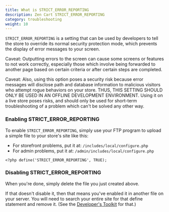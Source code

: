 ```yaml
---
title: What is STRICT_ERROR_REPORTING
description: Zen Cart STRICT_ERROR_REPORTING
category: troubleshooting
weight: 10
---
```


`STRICT_ERROR_REPORTING` is a setting that can be used by developers to tell the store to override its normal security protection mode, which prevents the display of error messages to your screen.

Caveat: Outputting errors to the screen can cause some screens or features to not work correctly, especially those which involve being forwarded to another page based on certain criteria or after certain steps are completed.

Caveat: Also, using this option poses a security risk because error messages will disclose path and database information to malicious visitors who attempt rogue behaviors on your store. THUS, THIS SETTING SHOULD ONLY BE USED IN AN OFFLINE DEVELOPMENT ENVIRONMENT. Using it on a live store poses risks, and should only be used for short-term troubleshooting of a problem which can't be solved any other way.

### Enabling STRICT_ERROR_REPORTING
To enable `STRICT_ERROR_REPORTING`, simply use your FTP program to upload a simple file to your store's site like this:
- For storefront problems, put it at: `/includes/local/configure.php`
- For admin problems, put it at: `/admin/includes/local/configure.php`

```
<?php define('STRICT_ERROR_REPORTING', TRUE);
```

### Disabling STRICT_ERROR_REPORTING
When you're done, simply delete the file you just created above. 

If that doesn't disable it, then that means you've enabled it in another file on your server. You will need to search your entire site for that define statement and remove it. (See the [Developer's Toolkit](/user/admin_pages/tools/developers_tool_kit/) for that.)

